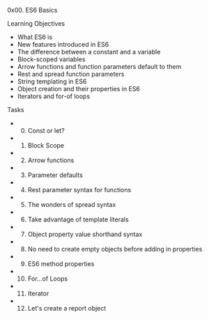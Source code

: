 0x00. ES6 Basics

Learning Objectives
- What ES6 is
- New features introduced in ES6
- The difference between a constant and a variable
- Block-scoped variables
- Arrow functions and function parameters default to them
- Rest and spread function parameters
- String templating in ES6
- Object creation and their properties in ES6
- Iterators and for-of loops

Tasks
- 0. Const or let?
- 1. Block Scope
- 2. Arrow functions
- 3. Parameter defaults
- 4. Rest parameter syntax for functions
- 5. The wonders of spread syntax
- 6. Take advantage of template literals
- 7. Object property value shorthand syntax
- 8. No need to create empty objects before adding in properties
- 9. ES6 method properties
- 10. For...of Loops
- 11. Iterator
- 12. Let's create a report object
